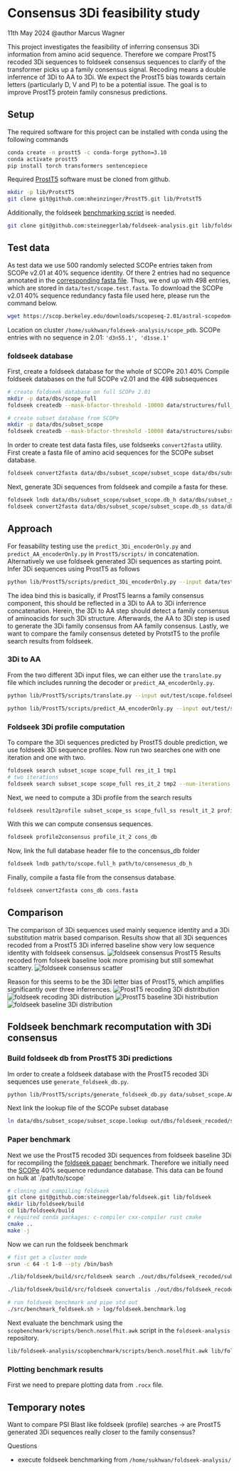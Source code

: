 # Consensus 3Di feasibility study
11th May 2024
@author Marcus Wagner


This project investigates the feasibility of inferring consensus 3Di information from amino acid sequence.
Therefore we compare ProstT5 recoded 3Di sequences to foldseek consensus sequences to clarify of the transformer picks up a family consensus signal.
Recoding means a double inferrence of 3Di to AA to 3Di.
We expect the ProstT5 bias towards certain letters (particularly D, V and P) to be a potential issue.
The goal is to improve ProstT5 protein family consnesus predictions.

## Setup
The required software for this project can be installed with conda using the following commands
```bash
conda create -n prostt5 -c conda-forge python=3.10
conda activate prostt5
pip install torch transformers sentencepiece
```

Required [ProstT5](https://github.com/mheinzinger/ProstT5) software must be cloned from github.
```bash
mkdir -p lib/ProtstT5
git clone git@github.com:mheinzinger/ProstT5.git lib/ProtstT5
```
Additionally, the foldseek [benchmarking script](https://github.com/steineggerlab/foldseek-analysis/blob/main/scopbenchmark/scripts/runFoldseek.sh) is needed.
```bash
git clone git@github.com:steineggerlab/foldseek-analysis.git lib/foldseek-analysis
```

## Test data
As test data we use 500 randomly selected SCOPe entries taken from SCOPe v2.01 at 40% sequence identity.
Of there 2 entries had no sequence annotated in the [corresponding fasta file](https://scop.berkeley.edu/downloads/scopeseq-2.01/astral-scopedom-seqres-gd-sel-gs-bib-40-2.01.fa
).
Thus, we end up with 498 entries, which are stored in `data/test/scope.test.fasta`.
To download the SCOPe v2.01 40% sequence redundancy fasta file used here, please run the command below.
```bash
wget https://scop.berkeley.edu/downloads/scopeseq-2.01/astral-scopedom-seqres-gd-sel-gs-bib-40-2.01.fa
```
Location on cluster `/home/sukhwan/foldseek-analysis/scope_pdb`.
SCOPe entries with no sequence in 2.01: `'d3n55.1', 'd1sse.1'`

### foldseek database
First, create a foldseek database for the whole of SCOPe 20.1 40%
Compile foldseek databases on the full SCOPe v2.01 and the 498 subsequences

```bash
# create foldseek database on full SCOPe 2.01
mkdir -p data/dbs/scope_full
foldseek createdb --mask-bfactor-threshold -10000 data/structures/full_scope_pdb scope_full/scope_full

# create subset database from SCOPe
mkdir -p data/dbs/subset_scope
foldseek createdb --mask-bfactor-threshold -10000 data/structures/subsset_scope_pdb subset_scope/subset_scope
```

In order to create test data fasta files, use foldseeks `convert2fasta` utility.
First create a fasta file of amino acid sequences for the SCOPe subset database.
```bash
foldseek convert2fasta data/dbs/subset_scope/subset_scope data/dbs/subset_scope.AA.fasta
```
Next, generate 3Di sequences from foldseek and compile a fasta for these.
```bash
foldseek lndb data/dbs/subset_scope/subset_scope.db_h data/dbs/subset_scope/subset_scope.db_ss_h
foldseek convert2fasta data/dbs/subset_scope/subset_scope.db_ss data/dbs/subset_scope.3Di.fasta
```

##  Approach
For feasability testing use the `predict_3Di_encoderOnly.py` and `predict_AA_encoderOnly.py` in `ProstT5/scripts/` in concatenation.
Alternatively we use foldseek generated 3Di sequences as starting point.
Infer 3Di sequences using ProstT5 as follows
```bash
python lib/ProstT5/scripts/predict_3Di_encoderOnly.py --input data/test/test.fasta --output out/test/test.output.3Di.fasta --half 1 --model models/test/
```
The idea bind this is basically, if ProstT5 learns a family consensus component, this should be reflected in a 3Di to AA to 3Di inferrence concatenation.
Herein, the 3Di to AA step should detect a family consensus of aminoacids for such 3Di structure.
Afterwards, the AA to 3Di step is used to generate the 3Di family consensus from AA family consensus.
Lastly, we want to compare the family consensus deteted by ProtstT5 to the profile search results from foldseek.

### 3Di to AA
From the two different 3Di input files, we can either use the `translate.py` file which includes running the decoder or `predict_AA_encoderOnly.py`.
```bash
python lib/ProstT5/scripts/translate.py --input out/test/scope.foldseek.3Di.fasta --output /path/to/output_directory --half 1 --is_3Di 1
```
```bash
python lib/ProstT5/scripts/predict_AA_encoderOnly.py --input out/test/scope.foldseek.3Di.fasta --output out/test/test.output.3Di.fasta --half 1 --model models/test/
```

### Foldseek 3Di profile computation
To compare the 3Di sequences predicted by ProstT5 double prediction, we use foldseek 3Di sequence profiles.
Now run two searches one with one iteration and one with two.
```bash
foldseek search subset_scope scope_full res_it_1 tmp1
# two iterations
foldseek search subset_scope scope_full res_it_2 tmp2 --num-iterations 2
```
Next, we need to compute a 3Di profile from the search results
```bash
foldseek result2profile subset_scope_ss scope_full_ss result_it_2 profile_it_2
```
With this we can compute consensus sequences.
```bash
foldseek profile2consensus profile_it_2 cons_db
```
Now, link the full database header file to the concensus_db folder
```bash
foldseek lndb path/to/scope.full_h path/to/consenesus_db_h
```

Finally, compile a fasta file from the consensus database.
```bash
foldseek convert2fasta cons_db cons.fasta
```

## Comparison
The comparison of 3Di sequences used mainly sequence identity and a 3Di substitution matrix based comparison.
Results show that all 3Di sequences recoded from a ProstT5 3Di inferred baseline show very low sequence identity with foldseek consensus.
![foldseek consensus ProstT5](out/foldseek_consensus.prostt5.3Di.seq_identity.hist.png)
Results recoded from folseek baseline look more promising but still somewhat scattery.
![foldseek consensus scatter](out/baseline_seq_ident.fsk_pt5_seq_ident.point.png)

Reason for this seems to be the 3Di letter bias of ProstT5, which amplifies significantly over three inferrences.
![ProstT5 recoding 3Di distritbution](out/pt5_pt5.3Di.bar.png)
![foldseek recoding 3Di distribution](out/fsk_pt5.3Di.bar.png)
![ProstT5 baseline 3Di histribution](out/pt5_base.3Di.bar.png)
![foldseek baseline 3Di distribution](out/foldseek_baseline.3Di.bar.png)


## Foldseek benchmark recomputation with 3Di consensus
### Build foldseek db from ProstT5 3Di predictions
Im order to create a foldseek database with the ProstT5 recoded 3Di sequences use `generate_foldseek_db.py`.
```bash
python lib/ProstT5/scripts/generate_foldseek_db.py data/subset_scope.AA.fasta out/scope/foldseek/foldseek3Di.recoded.3Di.fasta out/dbs/foldseek_recoded/subset_scope_recoded
```
Next link the lookup file of the SCOPe subset database
```bash
ln data/dbs/subset_scope/subset_scope.lookup out/dbs/foldseek_recoded/subset_scope_recoded.lookup
```
### Paper benchmark
Next we use the ProstT5 recoded 3Di sequences from foldseek baseline 3Di for recompiling the [foldseek papaer](https://doi.org/10.1038/s41587-023-01773-0) benchmark. 
Therefore we initially need the [SCOPe](https://wwwuser.gwdg.de/~compbiol/foldseek/scop40pdb.tar.gz) 40% sequence redundance database.
This data can be found on hulk at ´/path/to/scope´
```bash
# cloning and compiling foldseek
git clone git@github.com:steineggerlab/foldseek.git lib/foldseek
mkdir lib/foldseek/build
cd lib/foldseek/build
# required conda packages: c-compiler cxx-compiler rust cmake
cmake ..
make -j
```
Now we can run the foldseek benchmark
```bash
# fist get a cluster node
srun -c 64 -t 1-0 --pty /bin/bash

./lib/foldseek/build/src/foldseek search ./out/dbs/foldseek_recoded/subset_scope_recoded ./data/dbs/subset_scope_no_ca/subset_scope ./out/benchmark/foldseek/results ./out/benchmark/foldseek/tmp/ --threads 64 -s 9.5 --max-seqs 2000 -e 10

./lib/foldseek/build/src/foldseek convertalis ./out/dbs/foldseek_recoded/subset_scope_recoded ./data/dbs/subset_scope_no_ca/subset_scope ./out/benchmark/foldseek/results ./out/benchmark/foldseek/alignment.ma

# run foldseek benchmark and pipe std out
./src/benchmark_foldseek.sh > log/foldseek.benchmark.log
```
Next evaluate the benchmark using the `scopbenchmark/scripts/bench.noselfhit.awk` script in the `foldseek-analysis` repository.
```bash
lib/foldseek-analysis/scopbenchmark/scripts/bench.noselfhit.awk lib/foldseek-analysis/scopbenchmark/data/scop_lookup.fix.tsv <(cat out/benchmark/foldseek/iter2/bench_iter2) > out/benchmark/foldseek.rocx
```

### Plotting benchmark results
First we need to prepare plotting data from `.rocx` file.

## Temporary notes
Want to compare PSI Blast like foldseek (profile) searches -> are ProstT5 generated 3Di sequences really closer to the family consensus?

Questions
- execute foldseek benchmarking from `/home/sukhwan/foldseek-analysis/`


